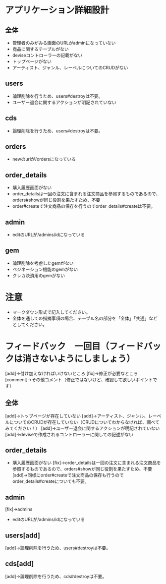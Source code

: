 # アプリケーション詳細設計
## 全体
- 管理者のみがみる画面のURLがadminになっていない
- 商品に関するテーブルがない
- deviseコントローラーの記載がない
- トップページがない
- アーティスト、ジャンル、レーベルについてのCRUDがない

## users
- 論理削除を行うため、users#destroyは不要。
- ユーザー退会に関するアクションが明記されていない

## cds
-  論理削除を行うため、users#destroyは不要。

## orders
- newのurlが/ordersになっている

## order_details
- 購入履歴画面がない
- order_detailsは一回の注文に含まれる注文商品を参照するものであるので、orders#showが同じ役割を果たすため、不要
- order#createで注文商品の保存を行うのでorder_details#createは不要。

## admin
- editのURLが/admins/idになっている

## gem
- 論理削除を考慮したgemがない
- ペジネーション機能のgemがない
- クレカ決済用のgemがない

# 注意
* マークダウン形式で記入してください。
* 全体を通しての指摘事項の場合、テーブル名の部分を「全体」「共通」などとしてください。


# フィードバック　一回目（フィードバックは消さないようにしましょう）
[add]→付け加えなければいけないところ
[fix]→修正が必要なところ
[comment]→その他コメント（修正ではないけど、確認して欲しいポイントです）


## 全体
[add]→トップページが存在していない
[add]→アーティスト、ジャンル、レーベルについてのCRUDが存在していない（CRUDについてわからなければ、調べてみてください！）
[add]→ユーザー退会に関するアクションが明記されていない
[add]→deviseで作成されるコントローラーに関しての記述がない

## order_details
- 購入履歴画面がない
[fix]→order_detailsは一回の注文に含まれる注文商品を参照するものであるので、orders#showが同じ役割を果たすため、不要
[add]→同様にorder#createで注文商品の保存も行うのでorder_details#createについても不要。

## admin
[fix]→admins
- editのURLが/admins/idになっている

## users[add]
[add]→論理削除を行うため、users#destroyは不要。

## cds[add]
[add]→論理削除を行うため、cds#destroyは不要。
